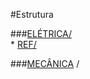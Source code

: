 #Estrutura

###[ELÉTRICA/](ELÉTRICA/)  
    * [REF/](ELÉTRICA/REF/)  

###[MECÂNICA](MECÂNICA/) /  

